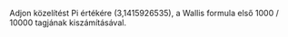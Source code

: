Adjon közelítést Pi értékére (3,1415926535), a Wallis formula első 1000 / 10000 tagjának
kiszámításával.
